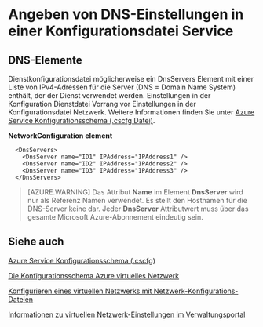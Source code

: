 <properties 
   pageTitle="Angeben von DNS-Einstellungen in einer Dienstkonfigurationsdatei | Microsoft Azure"
   description="Angeben von benutzerdefinierten DNS-Einstellungen Dienstdatei-Konfiguration für virtuelle Netzwerk verwenden"
   services="virtual-network"
   documentationCenter="na"
   authors="jimdial"
   manager="carmonm"
   editor="tysonn" />
<tags 
   ms.service="virtual-network"
   ms.devlang="na"
   ms.topic="article"
   ms.tgt_pltfrm="na"
   ms.workload="infrastructure-services"
   ms.date="02/24/2016"
   ms.author="jdial" />

# <a name="specifying-dns-settings-in-a-service-configuration-file"></a>Angeben von DNS-Einstellungen in einer Konfigurationsdatei Service

## <a name="dns-elements"></a>DNS-Elemente

Dienstkonfigurationsdatei möglicherweise ein DnsServers Element mit einer Liste von IPv4-Adressen für die Server (DNS = Domain Name System) enthält, der der Dienst verwendet werden. Einstellungen in der Konfiguration Dienstdatei Vorrang vor Einstellungen in der Konfigurationsdatei Netzwerk. Weitere Informationen finden Sie unter [Azure Service Konfigurationsschema (.cscfg Datei)](https://msdn.microsoft.com/library/azure/ee758710.aspx).

**NetworkConfiguration element**

      <DnsServers>
        <DnsServer name="ID1" IPAddress="IPAddress1" />
        <DnsServer name="ID2" IPAddress="IPAddress2" />
        <DnsServer name="ID3" IPAddress="IPAddress3" />
      </DnsServers>

>[AZURE.WARNING] Das Attribut **Name** im Element **DnsServer** wird nur als Referenz Namen verwendet. Es stellt den Hostnamen für die DNS-Server keine dar. Jeder **DnsServer** Attributwert muss über das gesamte Microsoft Azure-Abonnement eindeutig sein.

## <a name="see-also"></a>Siehe auch

[Azure Service Konfigurationsschema (.cscfg)](https://msdn.microsoft.com/library/windowsazure/ee758710)

[Die Konfigurationsschema Azure virtuelles Netzwerk](http://go.microsoft.com/fwlink/?LinkId=248093)

[Konfigurieren eines virtuellen Netzwerks mit Netzwerk-Konfigurations-Dateien](http://go.microsoft.com/fwlink/?LinkId=248094)

[Informationen zu virtuellen Netzwerk-Einstellungen im Verwaltungsportal](http://go.microsoft.com/fwlink/?LinkId=248092)

